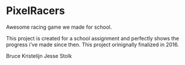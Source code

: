 # PixelRacers
Awesome racing game we made for school.

This project is created for a school assignment and perfectly shows the progress i've made since then. This project orinignally finalized in 2016.

Bruce Kristelijn
Jesse Stolk
